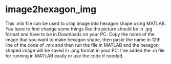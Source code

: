 # image2hexagon_img
This .mlx file can be used to crop image into hexagon shape using MATLAB.
You have to first change some things like the picture should be in .jpg format and have to be in Downloads on your PC.
Copy the name of the image that you want to make hexagon shape, then paste the name in 12th line of the code of .mlx and then run the file in MATLAB and the hexagon shaped image will be saved in .png format in your PC.
I've added the .m file for running in MATLAB easily or use the code if needed.
